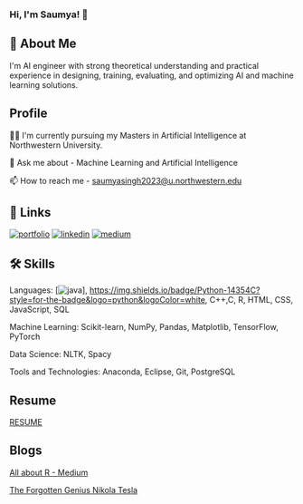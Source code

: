 
### Hi, I'm Saumya! 👋


## 🚀 About Me
I'm AI engineer with strong theoretical understanding and practical experience in designing, training, evaluating, and optimizing AI and machine learning solutions.

## Profile
👩‍💻 I'm currently pursuing my Masters in Artificial Intelligence at Northwestern University.

💬 Ask me about - Machine Learning and Artificial Intelligence

📫 How to reach me - saumyasingh2023@u.northwestern.edu






## 🔗 Links
[![portfolio](https://img.shields.io/badge/my_portfolio-000?style=for-the-badge&logo=ko-fi&logoColor=white)](https://saumyasingh98.github.io/)
[![linkedin](https://img.shields.io/badge/linkedin-0A66C2?style=for-the-badge&logo=linkedin&logoColor=white)](https://www.linkedin.com/in/saumyasingh98/)
[![medium](https://img.shields.io/badge/Medium-12100E?style=for-the-badge&logo=medium&logoColor=white)](https://saumyasingh98.medium.com/)



## 🛠 Skills
Languages: [![java](https://img.shields.io/badge/Java-ED8B00?style=for-the-badge&logo=java&logoColor=white)], https://img.shields.io/badge/Python-14354C?style=for-the-badge&logo=python&logoColor=white, C++,C, R, HTML, CSS, JavaScript, SQL

Machine Learning: Scikit-learn, NumPy, Pandas, Matplotlib, TensorFlow, PyTorch 

Data Science: NLTK, Spacy 

Tools and Technologies: Anaconda, Eclipse, Git, PostgreSQL

## Resume 

[RESUME](https://saumyasingh98.github.io/assets/Saumya_RESUMEfinal.docx.pdf)


## Blogs

[All about R - Medium](https://saumyasingh98.medium.com/all-about-r-2bb8ff874074)

[The Forgotten Genius Nikola Tesla](https://saumyasingh98.medium.com/the-forgotten-genius-nikola-tesla-d3da2f3741fd)
